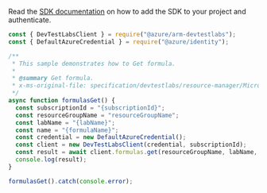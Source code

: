 Read the [SDK documentation](https://github.com/Azure/azure-sdk-for-js/blob/%40azure%2Farm-devtestlabs_4.0.1/sdk/devtestlabs/arm-devtestlabs/README.md) on how to add the SDK to your project and authenticate.

```javascript
const { DevTestLabsClient } = require("@azure/arm-devtestlabs");
const { DefaultAzureCredential } = require("@azure/identity");

/**
 * This sample demonstrates how to Get formula.
 *
 * @summary Get formula.
 * x-ms-original-file: specification/devtestlabs/resource-manager/Microsoft.DevTestLab/stable/2018-09-15/examples/Formulas_Get.json
 */
async function formulasGet() {
  const subscriptionId = "{subscriptionId}";
  const resourceGroupName = "resourceGroupName";
  const labName = "{labName}";
  const name = "{formulaName}";
  const credential = new DefaultAzureCredential();
  const client = new DevTestLabsClient(credential, subscriptionId);
  const result = await client.formulas.get(resourceGroupName, labName, name);
  console.log(result);
}

formulasGet().catch(console.error);
```

